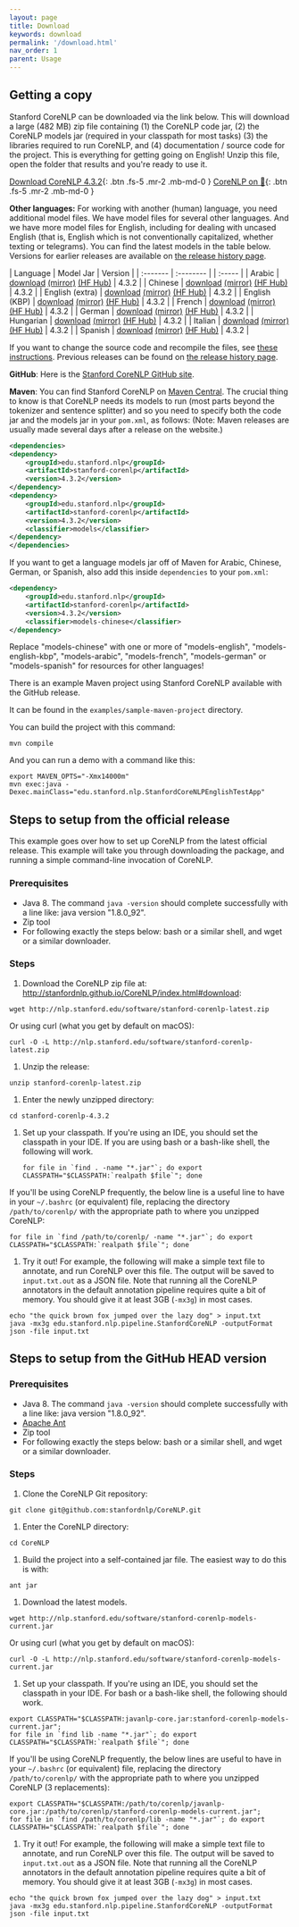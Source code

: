 ```yaml
---
layout: page
title: Download
keywords: download
permalink: '/download.html'
nav_order: 1
parent: Usage
---
```


## Getting a copy

Stanford CoreNLP can be downloaded via the link below. This will download a large (482 MB) zip file containing (1) the CoreNLP code jar, (2) the CoreNLP models jar (required in your classpath for most tasks) (3) the libraries required to run CoreNLP, and (4) documentation / source code for the project. This is everything for getting going on English!  Unzip this file, open the folder that results and you're ready to use it.

[<i class="fab fa-java"></i> Download CoreNLP 4.3.2](https://nlp.stanford.edu/software/stanford-corenlp-latest.zip){: .btn .fs-5 .mr-2 .mb-md-0 }
[CoreNLP on 🤗](https://huggingface.co/stanfordnlp/CoreNLP/tree/main){: .btn .fs-5 .mr-2 .mb-md-0 }

**Other languages:** For working with another (human) language, you need additional model files. We have model files for several other languages. And we have more
model files for English, including for dealing with uncased English (that is, English which is not conventionally capitalized, whether texting or telegrams).
You can find the latest models in the table below.  Versions for earlier releases are available on [the release history page](history.html).

| Language | Model Jar | Version |
| :------- | :-------- | | :----- |
| Arabic | [download](https://search.maven.org/remotecontent?filepath=edu/stanford/nlp/stanford-corenlp/4.3.2/stanford-corenlp-4.3.2-models-arabic.jar) [(mirror)](https://nlp.stanford.edu/software/stanford-corenlp-4.3.2-models-arabic.jar) [(HF Hub)](https://huggingface.co/stanfordnlp/corenlp-arabic/tree/v4.3.2) | 4.3.2 |
| Chinese | [download](https://search.maven.org/remotecontent?filepath=edu/stanford/nlp/stanford-corenlp/4.3.2/stanford-corenlp-4.3.2-models-chinese.jar) [(mirror)](https://nlp.stanford.edu/software/stanford-corenlp-4.3.2-models-chinese.jar) [(HF Hub)](https://huggingface.co/stanfordnlp/corenlp-chinese/tree/v4.3.2) | 4.3.2 |
| English (extra) | [download](https://search.maven.org/remotecontent?filepath=edu/stanford/nlp/stanford-corenlp/4.3.2/stanford-corenlp-4.3.2-models-english.jar) [(mirror)](https://nlp.stanford.edu/software/stanford-corenlp-4.3.2-models-english.jar) [(HF Hub)](https://huggingface.co/stanfordnlp/corenlp-english-extra/tree/v4.3.2) | 4.3.2 |
| English (KBP) | [download](https://search.maven.org/remotecontent?filepath=edu/stanford/nlp/stanford-corenlp/4.3.2/stanford-corenlp-4.3.2-models-english-kbp.jar) [(mirror)](https://nlp.stanford.edu/software/stanford-corenlp-4.3.2-models-english-kbp.jar) [(HF Hub)](https://huggingface.co/stanfordnlp/corenlp-english-kbp/tree/v4.3.2) | 4.3.2 |
| French | [download](https://search.maven.org/remotecontent?filepath=edu/stanford/nlp/stanford-corenlp/4.3.2/stanford-corenlp-4.3.2-models-french.jar) [(mirror)](https://nlp.stanford.edu/software/stanford-corenlp-4.3.2-models-french.jar) [(HF Hub)](https://huggingface.co/stanfordnlp/corenlp-french/tree/v4.3.2) | 4.3.2 |
| German | [download](https://search.maven.org/remotecontent?filepath=edu/stanford/nlp/stanford-corenlp/4.3.2/stanford-corenlp-4.3.2-models-german.jar) [(mirror)](https://nlp.stanford.edu/software/stanford-corenlp-4.3.2-models-german.jar) [(HF Hub)](https://huggingface.co/stanfordnlp/corenlp-german/tree/v4.3.2) | 4.3.2 |
| Hungarian | [download](https://search.maven.org/remotecontent?filepath=edu/stanford/nlp/stanford-corenlp/4.3.2/stanford-corenlp-4.3.2-models-hungarian.jar) [(mirror)](https://nlp.stanford.edu/software/stanford-corenlp-4.3.2-models-hungarian.jar) [(HF Hub)](https://huggingface.co/stanfordnlp/corenlp-hungarian/tree/v4.3.2) | 4.3.2 |
| Italian | [download](https://search.maven.org/remotecontent?filepath=edu/stanford/nlp/stanford-corenlp/4.3.2/stanford-corenlp-4.3.2-models-italian.jar) [(mirror)](https://nlp.stanford.edu/software/stanford-corenlp-4.3.2-models-italian.jar) [(HF Hub)](https://huggingface.co/stanfordnlp/corenlp-italian/tree/v4.3.2) | 4.3.2 |
| Spanish | [download](https://search.maven.org/remotecontent?filepath=edu/stanford/nlp/stanford-corenlp/4.3.2/stanford-corenlp-4.3.2-models-spanish.jar) [(mirror)](https://nlp.stanford.edu/software/stanford-corenlp-4.3.2-models-spanish.jar) [(HF Hub)](https://huggingface.co/stanfordnlp/corenlp-spanish/tree/v4.3.2) | 4.3.2 |


If you want to change the source code and recompile the files, see [these instructions](files/basic-compiling.txt).
Previous releases can be found on [the release history page](history.html).


**GitHub**: Here is the [Stanford CoreNLP GitHub site](https://github.com/stanfordnlp/CoreNLP).

**Maven**: You can find Stanford CoreNLP on
[Maven Central](http://search.maven.org/#browse%7C11864822). The
crucial thing to know is that CoreNLP needs its models to run (most
parts beyond the tokenizer and sentence splitter) and so you need to specify both the code jar and the models jar in your `pom.xml`, as follows:
(Note: Maven releases are usually made several days after a release on the website.)

``` xml
<dependencies>
<dependency>
    <groupId>edu.stanford.nlp</groupId>
    <artifactId>stanford-corenlp</artifactId>
    <version>4.3.2</version>
</dependency>
<dependency>
    <groupId>edu.stanford.nlp</groupId>
    <artifactId>stanford-corenlp</artifactId>
    <version>4.3.2</version>
    <classifier>models</classifier>
</dependency>
</dependencies>
```

If you want to get a language models jar off of Maven for Arabic,
Chinese, German, or Spanish, also add this inside `dependencies` to your `pom.xml`:

``` xml
<dependency>
    <groupId>edu.stanford.nlp</groupId>
    <artifactId>stanford-corenlp</artifactId>
    <version>4.3.2</version>
    <classifier>models-chinese</classifier>
</dependency>
```

Replace "models-chinese" with one or more of "models-english", "models-english-kbp", "models-arabic", "models-french", "models-german" or "models-spanish" for resources for other languages!

There is an example Maven project using Stanford CoreNLP available with the GitHub release.

It can be found in the `examples/sample-maven-project` directory.

You can build the project with this command:

```
mvn compile
```

And you can run a demo with a command like this:

```
export MAVEN_OPTS="-Xmx14000m"
mvn exec:java -Dexec.mainClass="edu.stanford.nlp.StanfordCoreNLPEnglishTestApp"
```


## Steps to setup from the official release

This example goes over how to set up CoreNLP from the latest official release. This example will take you through downloading the package, and running a simple command-line invocation of CoreNLP.

### Prerequisites

* Java 8. The command `java -version` should complete successfully with a line like: java version "1.8.0_92".
* Zip tool
* For following exactly the steps below: bash or a similar shell, and
  wget or a similar downloader.

### Steps

1. Download the CoreNLP zip file at: http://stanfordnlp.github.io/CoreNLP/index.html#download:
```
wget http://nlp.stanford.edu/software/stanford-corenlp-latest.zip
```
Or using curl (what you get by default on macOS):
```
curl -O -L http://nlp.stanford.edu/software/stanford-corenlp-latest.zip
```
1. Unzip the release:
```
unzip stanford-corenlp-latest.zip
```
1. Enter the newly unzipped directory:
```
cd stanford-corenlp-4.3.2
```
1. Set up your classpath. If you're using an IDE, you should set the
   classpath in your IDE. If you are using bash or a bash-like shell,
   the following will work.
   ```
   for file in `find . -name "*.jar"`; do export
   CLASSPATH="$CLASSPATH:`realpath $file`"; done
   ```
If you'll be using CoreNLP frequently, the below line is a useful line to have in your `~/.bashrc` (or equivalent) file, replacing the directory `/path/to/corenlp/` with the appropriate path to where you unzipped CoreNLP:
```
for file in `find /path/to/corenlp/ -name "*.jar"`; do export
CLASSPATH="$CLASSPATH:`realpath $file`"; done
```
1. Try it out! For example, the following will make a simple text file
to annotate, and run CoreNLP over this file. The output will be saved
to `input.txt.out` as a JSON file. Note that running all the CoreNLP
annotators in the default annotation pipeline requires quite a bit of memory. You should give it at least 3GB (`-mx3g`) in most cases.
```
echo "the quick brown fox jumped over the lazy dog" > input.txt
java -mx3g edu.stanford.nlp.pipeline.StanfordCoreNLP -outputFormat json -file input.txt
```

## Steps to setup from the GitHub HEAD version

### Prerequisites

* Java 8. The command `java -version` should complete successfully with a line like: java version "1.8.0_92".
* [Apache Ant](http://ant.apache.org/)
* Zip tool
* For following exactly the steps below: bash or a similar shell, and
  wget or a similar downloader.

### Steps

1. Clone the CoreNLP Git repository:
```
git clone git@github.com:stanfordnlp/CoreNLP.git
```
1. Enter the CoreNLP directory:
```
cd CoreNLP
```
1. Build the project into a self-contained jar file. The easiest way to do this is with:
```
ant jar
```
1. Download the latest models.
```
wget http://nlp.stanford.edu/software/stanford-corenlp-models-current.jar
```
Or using curl (what you get by default on macOS):
```
curl -O -L http://nlp.stanford.edu/software/stanford-corenlp-models-current.jar
```
1. Set up your classpath. If you're using an IDE, you should set the
   classpath in your IDE. For bash or a bash-like shell, the following
   should work.
```
export CLASSPATH="$CLASSPATH:javanlp-core.jar:stanford-corenlp-models-current.jar";
for file in `find lib -name "*.jar"`; do export CLASSPATH="$CLASSPATH:`realpath $file`"; done
```
If you'll be using CoreNLP frequently, the below lines are useful to have in your `~/.bashrc` (or equivalent) file, replacing the directory `/path/to/corenlp/` with the appropriate path to where you unzipped CoreNLP (3 replacements):
```
export CLASSPATH="$CLASSPATH:/path/to/corenlp/javanlp-core.jar:/path/to/corenlp/stanford-corenlp-models-current.jar";
for file in `find /path/to/corenlp/lib -name "*.jar"`; do export CLASSPATH="$CLASSPATH:`realpath $file`"; done
```
1. Try it out! For example, the following will make a simple text file to annotate, and run CoreNLP over this file. The output will be saved to `input.txt.out` as a JSON file. Note that running all the CoreNLP
annotators in the default annotation pipeline requires quite a bit of memory. You should give it at least 3GB (`-mx3g`) in most cases.
```
echo "the quick brown fox jumped over the lazy dog" > input.txt
java -mx3g edu.stanford.nlp.pipeline.StanfordCoreNLP -outputFormat json -file input.txt
```

